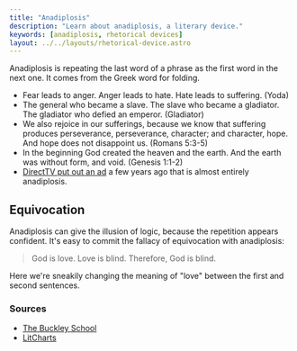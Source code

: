 ```yaml
---
title: "Anadiplosis"
description: "Learn about anadiplosis, a literary device."
keywords: [anadiplosis, rhetorical devices]
layout: ../../layouts/rhetorical-device.astro
---
```


Anadiplosis is repeating the last word of a phrase as the first word in the next one. It comes from the Greek word for folding.

- Fear leads to anger. Anger leads to hate. Hate leads to suffering. (Yoda)
- The general who became a slave. The slave who became a gladiator. The gladiator who defied an emperor. (Gladiator)
- We also rejoice in our sufferings, because we know that suffering produces perseverance, perseverance, character; and character, hope. And hope does not disappoint us. (Romans 5:3-5)
- In the beginning God created the heaven and the earth. And the earth was without form, and void. (Genesis 1:1-2)
- [DirectTV put out an ad](https://www.youtube.com/embed/kIv3m2gMgUU) a few years ago that is almost entirely anadiplosis.

## Equivocation

Anadiplosis can give the illusion of logic, because the repetition appears confident. It's easy to commit the fallacy of equivocation with anadiplosis:

> God is love. Love is blind. Therefore, God is blind.

Here we're sneakily changing the meaning of "love" between the first and second sentences.

### Sources

- [The Buckley School](https://www.buckleyschool.com/magazine/articles/rhetorical-device-of-the-month-anadiplosis/)
- [LitCharts](https://www.litcharts.com/literary-devices-and-terms/anadiplosis)
